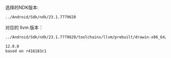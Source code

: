 选择的NDK版本:

```Bash
../Android/Sdk/ndk/23.1.7779620
```

对应的 llvm 版本：

```Bash
../Android/Sdk/ndk/23.1.7779620/toolchains/llvm/prebuilt/drawin-x86_64/AndroidVersion.txt

12.0.8
based on r416183c1
```